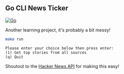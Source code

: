 ## Go CLI News Ticker

[![Go](https://github.com/jaymo107/go-cli-news-ticker/actions/workflows/go.yml/badge.svg)](https://github.com/jaymo107/go-cli-news-ticker/actions/workflows/go.yml)

Another learning project, it's probably a bit messy!

```sh
make run
```

```
Please enter your choice below then press enter:
(1) Get top stories from all sources
(q) Quit
```

Shoutout to the [Hacker News API](https://github.com/HackerNews/API) for making this easy!